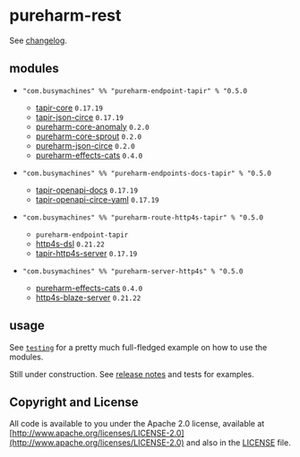 # pureharm-rest

See [changelog](./CHANGELOG.md).

## modules

- `"com.busymachines" %% "pureharm-endpoint-tapir" % "0.5.0`

  - [tapir-core](https://github.com/softwaremill/tapir/releases) `0.17.19`
  - [tapir-json-circe](https://github.com/softwaremill/tapir/releases) `0.17.19`
  - [pureharm-core-anomaly](https://github.com/busymachines/pureharm-core/releases) `0.2.0`
  - [pureharm-core-sprout](https://github.com/busymachines/pureharm-core/releases) `0.2.0`
  - [pureharm-json-circe](https://github.com/busymachines/pureharm-json-circe/releases) `0.2.0`
  - [pureharm-effects-cats](https://github.com/busymachines/pureharm-effects-cats/releases) `0.4.0`

- `"com.busymachines" %% "pureharm-endpoints-docs-tapir" % "0.5.0`

  - [tapir-openapi-docs](https://github.com/softwaremill/tapir/releases) `0.17.19`
  - [tapir-openapi-circe-yaml](https://github.com/softwaremill/tapir/releases) `0.17.19`

- `"com.busymachines" %% "pureharm-route-http4s-tapir" % "0.5.0`

  - `pureharm-endpoint-tapir`
  - [http4s-dsl](https://github.com/http4s/http4s/releases) `0.21.22`
  - [tapir-http4s-server](https://github.com/softwaremill/tapir/releases) `0.17.19`

- `"com.busymachines" %% "pureharm-server-http4s" % "0.5.0`
  - [pureharm-effects-cats](https://github.com/busymachines/pureharm-effects-cats/releases) `0.4.0`
  - [http4s-blaze-server](https://github.com/http4s/http4s/releases) `0.21.22`

## usage

See [`testing`](./testing) for a pretty much full-fledged example on how to use the modules.

Still under construction. See [release notes](https://github.com/busymachines/pureharm-rest/releases) and tests for examples.

## Copyright and License

All code is available to you under the Apache 2.0 license, available
at [http://www.apache.org/licenses/LICENSE-2.0](http://www.apache.org/licenses/LICENSE-2.0) and also in
the [LICENSE](./LICENSE) file.
